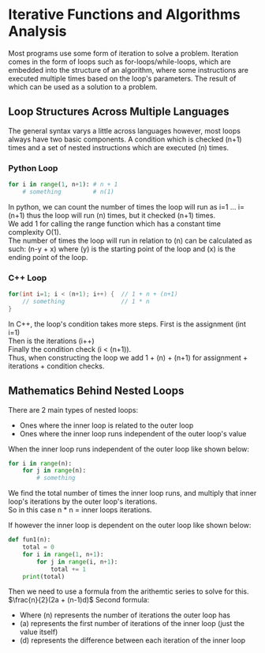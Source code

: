 # Iterative Functions and Algorithms Analysis

Most programs use some form of iteration to solve a problem. Iteration comes in the form of loops such as for-loops/while-loops, which are embedded into the structure of an algorithm, where some instructions are executed multiple times based on the loop's parameters. The result of which can be used as a solution to a problem.

## Loop Structures Across Multiple Languages

The general syntax varys a little across languages however, most loops always have two basic components. A condition which is checked (n+1) times and a set of nested instructions which are executed (n) times.

### Python Loop

```python
for i in range(1, n+1): # n + 1
    # something         # n(1)
```

In python, we can count the number of times the loop will run as i=1 ... i=(n+1) thus the loop will run (n) times, but it checked (n+1) times.<br>
We add 1 for calling the range function which has a constant time complexity O(1).<br>
The number of times the loop will run in relation to (n) can be calculated as such: (n-y + x) where (y) is the starting point of the loop and (x) is the ending point of the loop.<br>

### C++ Loop

```Cpp
for(int i=1; i < (n+1); i++) {  // 1 + n + (n+1)
    // something                // 1 * n
}
```

In C++, the loop's condition takes more steps. First is the assignment (int i=1)<br>
Then is the iterations (i++)<br>
Finally the condition check (i < (n+1)).<br>
Thus, when constructing the loop we add 1 + (n) + (n+1) for assignment + iterations + condition checks.<br>

## Mathematics Behind Nested Loops

There are 2 main types of nested loops:
- Ones where the inner loop is related to the outer loop
- Ones where the inner loop runs independent of the outer loop's value

When the inner loop runs independent of the outer loop like shown below:

```python
for i in range(n):
    for j in range(n):
        # something
```

We find the total number of times the inner loop runs, and multiply that inner loop's iterations by the outer loop's iterations.<br>
So in this case n * n = inner loops iterations.<br>

If however the inner loop is dependent on the outer loop like shown below:

```python
def fun1(n):
    total = 0
    for i in range(1, n+1):
        for j in range(i, n+1):
            total += 1
    print(total)
```

Then we need to use a formula from the arithemtic series to solve for this.<br>
$\frac{n}{2}(2a + (n-1)d)$ Second formula:<br>
- Where (n) represents the number of iterations the outer loop has
- (a) represents the first number of iterations of the inner loop (just the value itself)
- (d) represents the difference between each iteration of the inner loop